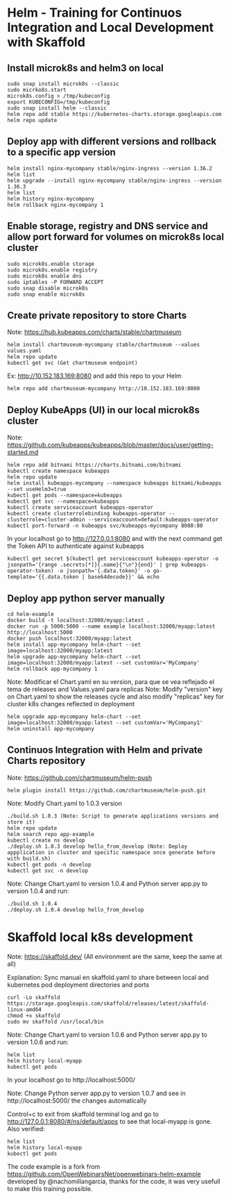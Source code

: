 # Helm - Training for Continuos Integration and Local Development with Skaffold

## Install microk8s and helm3 on local

```
sudo snap install microk8s --classic
sudo micrko8s.start
microk8s.config > /tmp/kubeconfig
export KUBECONFIG=/tmp/kubeconfig
sudo snap install helm --classic
helm repo add stable https://kubernetes-charts.storage.googleapis.com
helm repo update
```

## Deploy app with different versions and rollback to a specific app version

```
helm install nginx-mycompany stable/nginx-ingress --version 1.36.2
helm list
helm upgrade --install nginx-mycompany stable/nginx-ingress --version 1.36.3
helm list
helm history nginx-mycompany
helm rollback nginx-mycompany 1
```

## Enable storage, registry and DNS service and allow port forward for volumes on microk8s local cluster

```
sudo microk8s.enable storage
sudo microk8s.enable registry
sudo microk8s enable dns
sudo iptables -P FORWARD ACCEPT
sudo snap disable microk8s
sudo snap enable microk8s
```

## Create private repository to store Charts

Note: https://hub.kubeapps.com/charts/stable/chartmuseum

```
helm install chartmuseum-mycompany stable/chartmuseum --values values.yaml
helm repo update
kubectl get svc (Get chartmuseum endpoint)
```

Ex: http://10.152.183.169:8080 and add this repo to your Helm

```
helm repo add chartmuseum-mycompany http://10.152.183.169:8080
```

## Deploy KubeApps (UI) in our local microk8s cluster

Note: https://github.com/kubeapps/kubeapps/blob/master/docs/user/getting-started.md

```
helm repo add bitnami https://charts.bitnami.com/bitnami
kubectl create namespace kubeapps
helm repo update
helm install kubeapps-mycompany --namespace kubeapps bitnami/kubeapps --set useHelm3=true
kubectl get pods --namespace=kubeapps
kubectl get svc --namespace=kubeapps
kubectl create serviceaccount kubeapps-operator
kubectl create clusterrolebinding kubeapps-operator --clusterrole=cluster-admin --serviceaccount=default:kubeapps-operator
kubectl port-forward -n kubeapps svc/kubeapps-mycompany 8080:80
```
In your localhost go to http://127.0.0.1:8080 and with the next command get the Token API to authenticate against kubeapps

```
kubectl get secret $(kubectl get serviceaccount kubeapps-operator -o jsonpath='{range .secrets[*]}{.name}{"\n"}{end}' | grep kubeapps-operator-token) -o jsonpath='{.data.token}' -o go-template='{{.data.token | base64decode}}' && echo
```

## Deploy app python server manually

```
cd helm-example
docker build -t localhost:32000/myapp:latest . 
docker run -p 5000:5000 --name example localhost:32000/myapp:latest
http://localhost:5000
docker push localhost:32000/myapp:latest
helm install app-mycompany helm-chart --set image=localhost:32000/myapp:latest
helm upgrade app-mycompany helm-chart --set image=localhost:32000/myapp:latest --set customVar='MyCompany'
helm rollback app-mycompany 1
```

Note: Modificar el Chart.yaml en su version, para que se vea reflejado el tema de releases and Values.yaml para replicas
Note: Modify "version" key on Chart.yaml to show the releases cycle and also modify "replicas" key for cluster k8s changes reflected in deployment

```
helm upgrade app-mycompany helm-chart --set image=localhost:32000/myapp:latest --set customVar='MyCompany1'
helm uninstall app-mycompany
```

## Continuos Integration with Helm and private Charts repository

Note: https://github.com/chartmuseum/helm-push

```
helm plugin install https://github.com/chartmuseum/helm-push.git
```

Note: Modify Chart.yaml to 1.0.3 version 

```
./build.sh 1.0.3 (Note: Script to generate applications versions and store it)
helm repo update
helm search repo app-example
kubectl create ns develop
./deploy.sh 1.0.3 develop hello_from_develop (Note: Deploy appplication in cluster and specific namespace once generate before with build.sh)
kubectl get pods -n develop
kubectl get svc -n develop
```

Note: Change Chart.yaml to version 1.0.4 and Python server app.py to version 1.0.4 and run:

```
./build.sh 1.0.4
./deploy.sh 1.0.4 develop hello_from_develop
```

# Skaffold local k8s development

Note: https://skaffold.dev/ (All environment are the same, keep the same at all)

Explanation: Sync manual en skaffold.yaml to share  between local and kubernetes pod deployment directories and ports

```
curl -Lo skaffold https://storage.googleapis.com/skaffold/releases/latest/skaffold-linux-amd64
chmod +x skaffold
sudo mv skaffold /usr/local/bin
```

Note: Change Chart.yaml to version 1.0.6 and Python server app.py to version 1.0.6 and run:

```
helm list
helm history local-myapp
kubectl get pods
```

In your localhost go to http://localhost:5000/

Note: Change Python server app.py to version 1.0.7 and see in http://localhost:5000/ the changes automatically

Control+c to exit from skaffold terminal log and go to http://127.0.0.1:8080/#/ns/default/apps to see that local-myapp is gone. Also verified:

```
helm list
helm history local-myapp
kubectl get pods
```

The code example is a fork from https://github.com/OpenWebinarsNet/openwebinars-helm-example developed by @nachomillangarcia, thanks for the code, it was very usefull to make this training possible.

